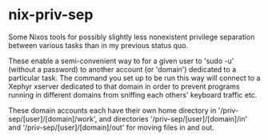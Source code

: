 # nix-priv-sep
Some Nixos tools for possibly slightly less nonexistent privilege separation 
between various tasks than in my previous status quo.

These enable a semi-convenient way to for a given user to 'sudo -u' (without a 
password) to another account (or 'domain') dedicated to a particular task. The 
command you set up to be run this way will connect to a Xephyr xserver 
dedicated to that domain in order to prevent programs running in different 
domains from sniffing each others' keyboard traffic etc.

These domain accounts each have their own home directory in 
'/priv-sep/[user]/[domain]/work', and directories 
'/priv-sep/[user]/[domain]/in' and '/priv-sep/[user]/[domain]/out' for moving 
files in and out.
